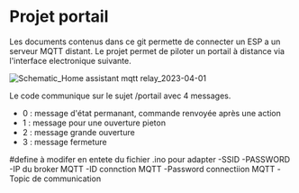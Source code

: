 # Projet portail

Les documents contenus dans ce git permette de connecter un ESP a un serveur MQTT distant. Le projet permet de piloter un portail à distance via l'interface electronique suivante.

![Schematic_Home assistant mqtt relay_2023-04-01](https://user-images.githubusercontent.com/68150357/229284383-ee89f37b-43ed-45c6-8685-3892d9c4fec8.png)

Le code communique sur le sujet /portail avec 4 messages.

- 0 : message d'état permanant, commande renvoyée après une action
- 1 : message pour une ouverture pieton
- 2 : message grande ouverture
- 3 : message fermeture

#define à modifer en entete du fichier .ino pour adapter
-SSID
-PASSWORD
-IP du broker MQTT
-ID connction MQTT
-Password connectiion MQTT
-Topic de communication

